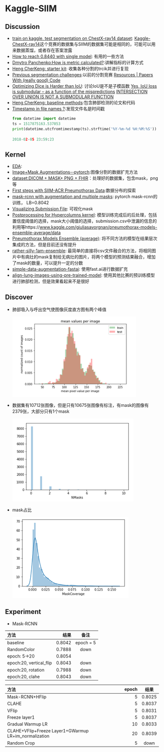 # Kaggle-SIIM

## Discussion
* [train on kaggle, test segmentation on ChestX-ray14 dataset](https://www.kaggle.com/c/siim-acr-pneumothorax-segmentation/discussion/100085#577251): [Kaggle-ChestX-ray14](https://www.kaggle.com/c/ccc-chestx-ray14-multi-label-classication/overview)这个竞赛的数据集与SIIM的数据集可能是相同的，可能可以用来数据蒸馏，或者存在答案泄露
* [How to reach 0.8440 with single model](https://www.kaggle.com/c/siim-acr-pneumothorax-segmentation/discussion/99440#573567): 有用的一些方法
* [Dmytro Panchenko:How is metric calculated?](https://www.kaggle.com/c/siim-acr-pneumothorax-segmentation/discussion/97225#latest-563443):讲解指标的计算方式
* [Heng CherKeng: starter kit](https://www.kaggle.com/c/siim-acr-pneumothorax-segmentation/discussion/97456#latest-563494): 收集各种分割的trcik并进行复现
* [Previous segmentation challenges](https://www.kaggle.com/c/siim-acr-pneumothorax-segmentation/discussion/96992#latest-563339):以前的分割竞赛 [Resources | Papers With (really good) Code](https://www.kaggle.com/c/siim-acr-pneumothorax-segmentation/discussion/97198#latest-561177)
* [Optimizing Dice is Harder than IoU](https://www.kaggle.com/c/siim-acr-pneumothorax-segmentation/discussion/97474#latest-563400): 讨论IoU是不是子模函数 [Yes, IoU loss is submodular – as a function of the mispredictions](https://arxiv.org/pdf/1809.01845.pdf) [INTERSECTION OVER UNION IS NOT A SUBMODULAR FUNCTION](https://arxiv.org/pdf/1809.00593.pdf)
* [Heng CherKeng: baseline methods](https://www.kaggle.com/c/siim-acr-pneumothorax-segmentation/discussion/97518#latest-562789):包含肺部检测的论文和代码
* [Timestamp in file names ?](https://www.kaggle.com/c/siim-acr-pneumothorax-segmentation/discussion/97119#latest-562337):发现文件名是时间戳
  ```python
  from datetime import datetime
  ts = 1517875163.537053
  print(datetime.utcfromtimestamp(ts).strftime('%Y-%m-%d %H:%M:%S'))

  2018-02-05 23:59:23
  ```
 
## Kernel
* [EDA](https://www.kaggle.com/unvirtual/eda-of-training-test-data/notebook):
* [Image+Mask Augmentations--pytorch](https://www.kaggle.com/abhishek/image-mask-augmentations):图像分割的数据扩充方法
* [dataset:DICOM + MASK+ PNG + FHIR](https://www.kaggle.com/anisayari/siimacrpneumothoraxsegmentationzip-dataset)：处理好的数据集，包含mask，png等
* [First steps with SIIM-ACR Pneumothorax Data](https://www.kaggle.com/steubk/first-steps-with-siim-acr-pneumothorax-data/comments?scriptVersionId=16473604#The-bimodal-mean_pixel_value-distribution):数据分布的探索
* [mask-rcnn with augmentation and multiple masks](https://www.kaggle.com/abhishek/mask-rcnn-with-augmentation-and-multiple-masks/notebook): pytorch mask-rcnn的训练， LB=0.8042
* [Visualizing Submission File](https://www.kaggle.com/abhishek/visualizing-submission-file): 可视化mask
* [Postprocessing for Hypercolumns kernel](https://www.kaggle.com/iafoss/postprocessing-for-hypercolumns-kernel-0-8286-lb): 模型训练完成后的后处理，包括置信度阈值的选择，mask大小阈值的选择，submission.csv中泄漏的信息的利用等https://www.kaggle.com/giuliasavorgnan/pneumothorax-models-ensemble-average/data
* [Pneumothorax Models Ensemble (average)](https://www.kaggle.com/giuliasavorgnan/pneumothorax-models-ensemble-average/data): 将不同方法的模型在结果层次集成的方法，但是目前还没有提升
* [rather-silly-1am-ensemble](https://www.kaggle.com/konradb/rather-silly-1am-ensemble/notebook): 最简单的直接将csv文件融合的方法，将相同图片中有病灶的mask复制给无病灶的图片，将两个模型的预测结果融合，增加了mask的数量，可以提升一定的分数
* [simple-data-augmentation-fastai](https://www.kaggle.com/anisayari/simple-data-augmentation-fastai): 使用fast.ai进行数据扩充
* [align-lung-images-using-pre-trained-model](https://www.kaggle.com/bguberfain/align-lung-images-using-pre-trained-model): 使用其他比赛的预训练模型进行肺部检测，但是效果看起来不是很好

## Discover
* 肺部吸入与呼出空气使图像灰度直方图有两个峰值

  ![像素均值计算](./figs/histogram.png)
  
* 数据集有10712张图像，但是只有10675张图像有标注，有mask的图像有2379张，大部分只有1个mask

  ![mask数量统计](./figs/nMasks.PNG)
  
* mask占比

  ![](./figs/mask_coverage.PNG)
  
## Experiment
* Mask-RCNN

| 方法 | 结果 | 备注 |
| :------| ------: | :------: |
| baseline | 0.8042 | epoch = 5 |
| RandomColor | 0.7888 | down | 
| epoch: 5->20 | 0.8054 |  |
| epoch:20, vertical_flip | 0.8043 | down |
| epoch:20, rotation | 0.7988 | down |
| epoch:20, clahe | 0.8043 | down |


| 方法 | epoch | 结果 |
| :------| ------: | :------: |
| Mask-RCNN+HFlip | 5 | 0.8025 |
| CLAHE | 5 | 0.8037 | 
| VFlip | 5 | 0.8031 |
| Freeze layer1 | 5 | 0.8037 |
| Gradual Warmup LR | 10 | 0.8033 |
| CLAHE+VFlip+Freeze Layer1+GWarmup LR+im_normalization | 20 | 0.8039 |
| Random Crop | 5 | down |
